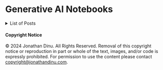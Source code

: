 # Generative AI Notebooks

<details>
  <summary>List of Posts</summary>
  
  - [Intro](jonathandinu.com)
</details>

#### Copyright Notice

©️ 2024 Jonathan Dinu. All Rights Reserved. Removal of this copyright notice or reproduction in part or whole of the text, images, and/or code is expressly prohibited. For permission to use the content please contact copyright@jonathandinu.com.
